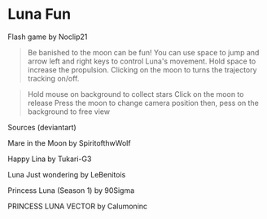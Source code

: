 Luna Fun
========


Flash game by Noclip21


> Be banished to the moon can be fun!
> You can use space to jump and arrow left and right keys to control Luna's movement.
> Hold space to increase the propulsion.
> Clicking on the moon to turns the trajectory tracking on/off. 

> Hold mouse on background to collect stars
> Click on the moon to release
> Press the moon to change camera position
> then, pess on the background to free view


Sources (deviantart)

Mare in the Moon
by SpiritofthwWolf

Happy Lina
by Tukari-G3

Luna Just wondering
by LeBenitois

Princess Luna (Season 1)
by 90Sigma

PRINCESS LUNA VECTOR
by Calumoninc